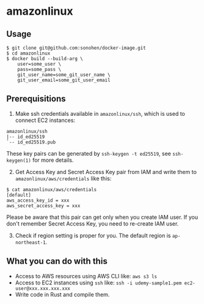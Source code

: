 # amazonlinux

## Usage

```
$ git clone git@github.com:sonohen/docker-image.git
$ cd amazonlinux
$ docker build --build-arg \
	user=some_user \
	pass=some_pass \
	git_user_name=some_git_user_name \
	git_user_email=some_git_user_email
```

## Prerequisitions

1. Make ssh credentials available in `amazonlinux/ssh`, which is used to connect EC2 instances:

```
amazonlinux/ssh
|-- id_ed25519
`-- id_ed25519.pub
```

These key pairs can be generated by `ssh-keygen -t ed25519`, see `ssh-keygen(1)` for more details.

2. Get Access Key and Secret Access Key pair from IAM and write them to `amazonlinux/aws/credentials` like this:

```
$ cat amazonlinux/aws/credentials
[default]
aws_access_key_id = xxx
aws_secret_access_key = xxx
```

Please be aware that this pair can get only when you create IAM user. If you don't remember Secret Access Key, you need to re-create IAM user.

3. Check if region setting is proper for you. The default region is `ap-northeast-1`.

## What you can do with this
 
- Access to AWS resources using AWS CLI like: `aws s3 ls`
- Access to EC2 instances using `ssh` like: `ssh -i udemy-sample1.pem ec2-user@xxx.xxx.xxx.xxx`
- Write code in Rust and compile them.
